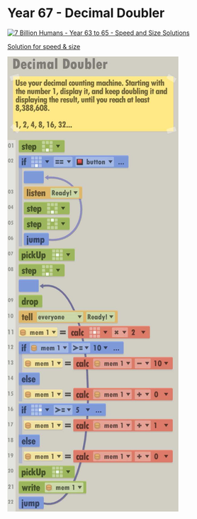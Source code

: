 # Year 67 - Decimal Doubler

[![7 Billion Humans - Year 63 to 65 - Speed and Size Solutions](https://img.youtube.com/vi/EdfDd23WvIw/0.jpg)](https://www.youtube.com/watch?v=EdfDd23WvIw&t=242s)

[Solution for speed & size](solution.txt)

![Solution for speed & size](solution.JPEG "Year 67")